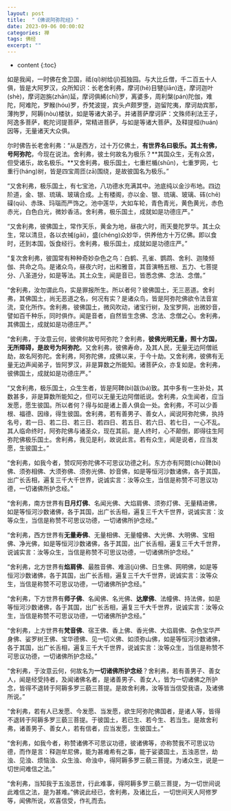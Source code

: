```yaml
---
layout: post
title:  "《佛说阿弥陀经》"
date: 2023-09-06 00:00:02
categories: 禅
tags: 佛经
excerpt: ""
---
```


* content
{:toc}


如是我闻，一时佛在舍卫国，祗(qí)树给(jǐ)孤独园。与大比丘僧，千二百五十人俱，皆是大阿罗汉，众所知识：长老舍利弗，摩诃(hē)目犍(jiān)连，摩诃迦叶(shè)，摩诃迦旃(zhān)延，摩诃俱絺(chī)罗，离婆多，周利槃(pán)陀伽，难陀，阿难陀，罗睺(hóu)罗，乔梵波提，宾头卢颇罗堕，迦留陀夷，摩诃劫宾那，薄拘罗，阿耨(nòu)楼驮，如是等诸大弟子。并诸菩萨摩诃萨：文殊师利法王子，阿逸多菩萨，乾陀诃提菩萨，常精进菩萨，与如是等诸大菩萨。及释提桓(huán)因等，无量诸天大众俱。

尔时佛告长老舍利弗：“从是西方，过十万亿佛土，**有世界名曰极乐。其土有佛，号阿弥陀**，今现在说法。舍利弗，彼土何故名为极乐？**其国众生，无有众苦，但受诸乐，故名极乐。**又舍利弗，极乐国土，七重栏楯(shǔn)，七重罗网，七重行(háng)树，皆是四宝周匝(zā)围绕，是故彼国名为极乐。”

“又舍利弗，极乐国土，有七宝池，八功德水充满其中。池底纯以金沙布地。四边阶道，金、银、琉璃、玻璃合成。上有楼阁，亦以金、银、琉璃、玻璃、砗(chē)磲(qú)、赤珠、玛瑙而严饰之。池中莲华，大如车轮，青色青光，黄色黄光，赤色赤光，白色白光，微妙香洁。舍利弗，极乐国土，成就如是功德庄严。”

“又舍利弗，彼佛国土，常作天乐，黄金为地，昼夜六时，雨天曼陀罗华。其土众生，常以清旦，各以衣祴(gāi)，盛(chéng)众妙华，供养他方十万亿佛。即以食时，还到本国，饭食经行。舍利弗，极乐国土，成就如是功德庄严。”

“复次舍利弗，彼国常有种种奇妙杂色之鸟：白鹤、孔雀、鹦鹉、舍利、迦陵频伽、共命之鸟。是诸众鸟，昼夜六时，出和雅音，其音演畅五根、五力、七菩提分、八圣道分，如是等法。其土众生，闻是音已，皆悉念佛、念法、念僧。”

“舍利弗，汝勿谓此鸟，实是罪报所生。所以者何？彼佛国土，无三恶道。舍利弗，其佛国土，尚无恶道之名，何况有实？是诸众鸟，皆是阿弥陀佛欲令法音宣流，变化所作。舍利弗，彼佛国土，微风吹动，诸宝行树，及宝罗网，出微妙音，譬如百千种乐，同时俱作。闻是音者，自然皆生念佛、念法、念僧之心。舍利弗，其佛国土，成就如是功德庄严。”

“舍利弗，于汝意云何，彼佛何故号阿弥陀？舍利弗，**彼佛光明无量，照十方国，无所障碍，是故号为阿弥陀**。又舍利弗，彼佛寿命，及其人民，无量无边阿僧祇劫，故名阿弥陀。舍利弗，阿弥陀佛，成佛以来，于今十劫。又舍利弗，彼佛有无量无边声闻弟子，皆阿罗汉，非是算数之所能知。诸菩萨众，亦复如是。舍利弗，彼佛国土，成就如是功德庄严。”

“又舍利弗，极乐国土，众生生者，皆是阿鞞(bì)跋(bá)致。其中多有一生补处，其数甚多，非是算数所能知之，但可以无量无边阿僧祇说。舍利弗，众生闻者，应当发愿，愿生彼国。所以者何？得与如是诸上善人俱会一处。舍利弗，不可以少善根、福德、因缘，得生彼国。舍利弗，若有善男子、善女人，闻说阿弥陀佛，执持名号，若一日、若二日、若三日、若四日、若五日、若六日、若七日，一心不乱。其人临命终时，阿弥陀佛与诸圣众，现在其前。是人终时，心不颠倒，即得往生阿弥陀佛极乐国土。舍利弗，我见是利，故说此言。若有众生，闻是说者，应当发愿，生彼国土。”

“舍利弗，如我今者，赞叹阿弥陀佛不可思议功德之利。东方亦有阿閦(chù)鞞(bì)佛、须弥相佛、大须弥佛、须弥光佛、妙音佛，如是等恒河沙数诸佛，各于其国，出广长舌相，遍复三千大千世界，说诚实言：汝等众生，当信是称赞不可思议功德，一切诸佛所护念经。”

“舍利弗，南方世界有**日月灯佛**、名闻光佛、大焰肩佛、须弥灯佛、无量精进佛，如是等恒河沙数诸佛，各于其国，出广长舌相，遍复三千大千世界，说诚实言：汝等众生，当信是称赞不可思议功德，一切诸佛所护念经。”

“舍利弗，西方世界有**无量寿佛**、无量相佛、无量幢佛、大光佛、大明佛、宝相佛、净光佛，如是等恒河沙数诸佛，各于其国，出广长舌相，遍复三千大千世界，说诚实言：汝等众生，当信是称赞不可思议功德，一切诸佛所护念经。”

“舍利弗，北方世界有**焰肩佛**、最胜音佛、难沮(jǔ)佛、日生佛、网明佛，如是等恒河沙数诸佛，各于其国，出广长舌相，遍复三千大千世界，说诚实言：汝等众生，当信是称赞不可思议功德，一切诸佛所护念经。”

“舍利弗，下方世界有**师子佛**、名闻佛、名光佛、**达摩佛**、法幢佛、持法佛，如是等恒河沙数诸佛，各于其国，出广长舌相，遍复三千大千世界，说诚实言：汝等众生，当信是称赞不可思议功德，一切诸佛所护念经。”

“舍利弗，上方世界有**梵音佛**、宿王佛、香上佛、香光佛、大焰肩佛、杂色宝华严身佛、娑罗树王佛、宝华德佛、见一切义佛、如须弥山佛，如是等恒河沙数诸佛，各于其国，出广长舌相，遍复三千大千世界，说诚实言：汝等众生，当信是称赞不可思议功德，一切诸佛所护念经。”

“舍利弗，于汝意云何，何故名为**一切诸佛所护念经**？舍利弗，若有善男子、善女人，闻是经受持者，及闻诸佛名者，是诸善男子、善女人，皆为一切诸佛之所护念，皆得不退转于阿耨多罗三藐三菩提。是故舍利弗，汝等皆当信受我语，及诸佛所说。”

“舍利弗，若有人已发愿、今发愿、当发愿，欲生阿弥陀佛国者，是诸人等，皆得不退转于阿耨多罗三藐三菩提。于彼国土，若已生、若今生、若当生。是故舍利弗，诸善男子、善女人，若有信者，应当发愿，生彼国土。”

“舍利弗，如我今者，称赞诸佛不可思议功德，彼诸佛等，亦称赞我不可思议功德，而作是言：释迦牟尼佛，能为甚难希有之事，能于娑婆国土，五浊恶世，劫浊、见浊、烦恼浊、众生浊、命浊中，得阿耨多罗三藐三菩提。为诸众生，说是一切世间难信之法。”

“舍利弗，当知我于五浊恶世，行此难事，得阿耨多罗三藐三菩提，为一切世间说此难信之法，是为甚难。”佛说此经已，舍利弗，及诸比丘，一切世间天人阿修罗等，闻佛所说，欢喜信受，作礼而去。







